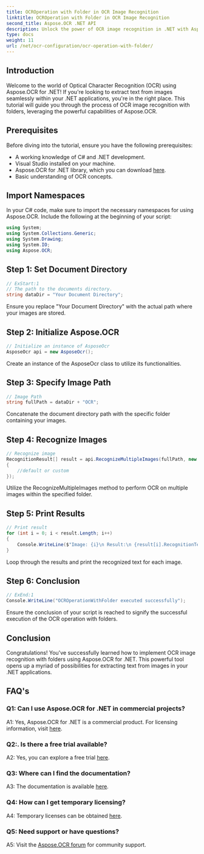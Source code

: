 ```yaml
---
title: OCROperation with Folder in OCR Image Recognition
linktitle: OCROperation with Folder in OCR Image Recognition
second_title: Aspose.OCR .NET API
description: Unlock the power of OCR image recognition in .NET with Aspose.OCR. Extract text effortlessly from images.
type: docs
weight: 11
url: /net/ocr-configuration/ocr-operation-with-folder/
---
```

## Introduction

Welcome to the world of Optical Character Recognition (OCR) using Aspose.OCR for .NET! If you're looking to extract text from images seamlessly within your .NET applications, you're in the right place. This tutorial will guide you through the process of OCR image recognition with folders, leveraging the powerful capabilities of Aspose.OCR.

## Prerequisites

Before diving into the tutorial, ensure you have the following prerequisites:

- A working knowledge of C# and .NET development.
- Visual Studio installed on your machine.
- Aspose.OCR for .NET library, which you can download [here](https://releases.aspose.com/ocr/net/).
- Basic understanding of OCR concepts.

## Import Namespaces

In your C# code, make sure to import the necessary namespaces for using Aspose.OCR. Include the following at the beginning of your script:

```csharp
using System;
using System.Collections.Generic;
using System.Drawing;
using System.IO;
using Aspose.OCR;
```

## Step 1: Set Document Directory

```csharp
// ExStart:1   
// The path to the documents directory.
string dataDir = "Your Document Directory";
```

Ensure you replace "Your Document Directory" with the actual path where your images are stored.

## Step 2: Initialize Aspose.OCR

```csharp
// Initialize an instance of AsposeOcr
AsposeOcr api = new AsposeOcr();
```

Create an instance of the AsposeOcr class to utilize its functionalities.

## Step 3: Specify Image Path

```csharp
// Image Path
string fullPath = dataDir + "OCR";
```

Concatenate the document directory path with the specific folder containing your images.

## Step 4: Recognize Images

```csharp
// Recognize image           
RecognitionResult[] result = api.RecognizeMultipleImages(fullPath, new RecognitionSettings
{
    //default or custom
});
```

Utilize the RecognizeMultipleImages method to perform OCR on multiple images within the specified folder.

## Step 5: Print Results

```csharp
// Print result
for (int i = 0; i < result.Length; i++)
{
    Console.WriteLine($"Image: {i}\n Result:\n {result[i].RecognitionText}");
}
```

Loop through the results and print the recognized text for each image.

## Step 6: Conclusion

```csharp
// ExEnd:1
Console.WriteLine("OCROperationWithFolder executed successfully");
```

Ensure the conclusion of your script is reached to signify the successful execution of the OCR operation with folders.

## Conclusion

Congratulations! You've successfully learned how to implement OCR image recognition with folders using Aspose.OCR for .NET. This powerful tool opens up a myriad of possibilities for extracting text from images in your .NET applications.

## FAQ's

### Q1: Can I use Aspose.OCR for .NET in commercial projects?

A1: Yes, Aspose.OCR for .NET is a commercial product. For licensing information, visit [here](https://purchase.aspose.com/buy).

### Q2:. Is there a free trial available?

A2: Yes, you can explore a free trial [here](https://releases.aspose.com/).

### Q3: Where can I find the documentation?

A3: The documentation is available [here](https://reference.aspose.com/ocr/net/).

### Q4: How can I get temporary licensing?

A4: Temporary licenses can be obtained [here](https://purchase.aspose.com/temporary-license/).

### Q5: Need support or have questions?

A5: Visit the [Aspose.OCR forum](https://forum.aspose.com/c/ocr/16) for community support.
